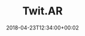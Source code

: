 ---
path: "/twit-ar"
date: "2018-04-23T12:34:00+00:02"
title: "Twit.AR"
tags: ["Augmented Reality", "Machine Learning", "Experiment"]
thumbnail: "https://i.imgur.com/wVHMNli.gif"
cover: "twit.jpg"
embed: '<iframe width="100%" height="450" src="https://www.youtube.com/embed/LVnUHWsGEaQ?rel=0&amp;controls=0&amp;showinfo=0" frameborder="0" allow="autoplay; encrypted-media" allowfullscreen></iframe>'
about: "TwitAR is a speculative satirical experiment that examines how Twitter tweets could be visualized in Augmented Reality.

TwitAR tries to playfully imagine what would happen if Twitter intruded our everyday reality. The experiment uses Apple’s ARKit to visualize tweets in Augmented Reality on the world itself.

To match the context to what the user is seeing it uses Machine Learning (Apple’s CoreML) to classify the objects you are looking at and pulls tweets from Twitter based on this classification."
links: [['Documentation', 'http://itp.orfleisher.com/2017/10/21/context-with-twitter-ar/'], ['Presskit', 'http://orfleisher.com/twitter_ar/mediakit.zip']]
components: [['code', 'Swift'], ['software', 'Inception v3, CoreML, Twitter API & Swifter'], ['3d', 'ARKit']]
credits: 'Developed with <a target="_blank" href="http://agermanidis.com">Anastasis Germanidis</a>'
press: [['prosthetic knowledge', 'http://prostheticknowledge.tumblr.com/post/166745203731/twitar-coding-experiment-from-or-fleisher-and'], ['Next Reality', 'https://mobile-ar.reality.news/news/bizarre-ar-experiment-serves-tweets-for-everything-your-iphone-can-see-0180743/'], ['Alphr', 'http://www.alphr.com/twitter/1007491/twitter-in-augmented-reality-looks-like-a-living-nightmare']]
excerpt: "Predict how long people have to live in augmented reality."
---